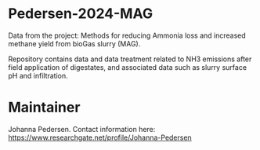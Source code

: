 # Pedersen-2024-MAG
Data from the project: Methods for reducing Ammonia loss and increased methane yield from bioGas slurry (MAG). 

Repository contains data and data treatment related to NH3 emissions after field application of digestates, and associated data such as slurry surface pH and infiltration. 

# Maintainer
Johanna Pedersen. Contact information here: https://www.researchgate.net/profile/Johanna-Pedersen 
